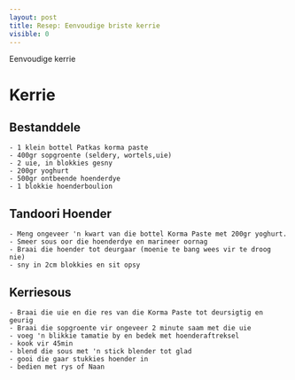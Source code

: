 ```yaml
---
layout: post
title: Resep: Eenvoudige briste kerrie
visible: 0
---
```

Eenvoudige kerrie
# Kerrie
## Bestanddele
	- 1 klein bottel Patkas korma paste
	- 400gr sopgroente (seldery, wortels,uie)
	- 2 uie, in blokkies gesny
	- 200gr yoghurt
	- 500gr ontbeende hoenderdye
	- 1 blokkie hoenderboulion
## Tandoori Hoender
	- Meng ongeveer 'n kwart van die bottel Korma Paste met 200gr yoghurt.
	- Smeer sous oor die hoenderdye en marineer oornag
	- Braai die hoender tot deurgaar (moenie te bang wees vir te droog nie)
	- sny in 2cm blokkies en sit opsy
## Kerriesous
	- Braai die uie en die res van die Korma Paste tot deursigtig en geurig
	- Braai die sopgroente vir ongeveer 2 minute saam met die uie
	- voeg 'n blikkie tamatie by en bedek met hoenderaftreksel
	- kook vir 45min
	- blend die sous met 'n stick blender tot glad
	- gooi die gaar stukkies hoender in
	- bedien met rys of Naan

